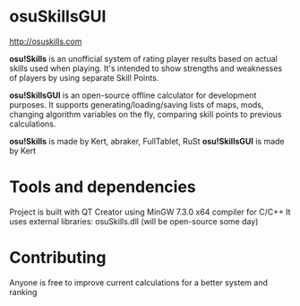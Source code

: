 # osuSkillsGUI

http://osuskills.com

**osu!Skills** is an unofficial system of rating player results based on actual skills used when playing. It's intended to show strengths and weaknesses of players by using separate Skill Points.

**osu!SkillsGUI** is an open-source offline calculator for development purposes. It supports generating/loading/saving lists of maps, mods, changing algorithm variables on the fly, comparing skill points to previous calculations.

**osu!Skills** is made by Kert, abraker, FullTablet, RuSt
**osu!SkillsGUI** is made by Kert

# Tools and dependencies

Project is built with QT Creator using MinGW 7.3.0 x64 compiler for C/C++
It uses external libraries: osuSkills.dll (will be open-source some day)

# Contributing
Anyone is free to improve current calculations for a better system and ranking
